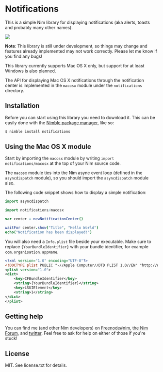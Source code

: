 # Notifications

This is a simple Nim library for displaying notifications
(aka alerts, toasts and probably many other names).

![](http://picheta.me/private/images/notification.png)

**Note**: This library is still under development, so things may change
and features already implemented may not work correctly. Please
let me know if you find any bugs!

This library currently supports Mac OS X only, but support for at least
Windows is also planned.

The API for displaying Mac OS X notifications through the notification
center is implemented in the ``macosx`` module under the ``notifications``
directory.

## Installation

Before you can start using this library you need to download it.
This can be easily done with the
[Nimble package manager](https://github.com/nim-lang/nimble), like so:

```bash
$ nimble install notifications
```

## Using the Mac OS X module

Start by importing the ``macosx`` module by writing
``import notifications/macosx`` at the top of your Nim source code.

The ``macosx`` module ties into the Nim async event loop (defined in the
``asyncdispatch`` module), so you should import the ``asyncdispatch`` module
also.

The following code snippet shows how to display a simple notification:

```nim
import asyncdispatch

import notifications/macosx

var center = newNotificationCenter()

waitFor center.show("Title", "Hello World")
echo("Notification has been displayed!")
```

You will also need a ``Info.plist`` file beside your executable. Make sure
to replace ``{YourBundleIdentifier}`` with your bundle identifier, for example
``com.organisation.appName``.

```xml
<?xml version="1.0" encoding="UTF-8"?>
<!DOCTYPE plist PUBLIC "-//Apple Computer//DTD PLIST 1.0//EN" "http://www.apple.com/DTDs/PropertyList-1.0.dtd">
<plist version="1.0">
<dict>
    <key>CFBundleIdentifier</key>
    <string>{YourBundleIdentifier}</string>
    <key>LSUIElement</key>
    <string>1</string>
</dict>
</plist>
```

## Getting help

You can find me (and other Nim developers) on
[Freenode#nim](https://webchat.freenode.net/?channels=nim),
[the Nim Forum](http://forum.nim-lang.org),
and [twitter](twitter.com/d0m96). Feel free to ask for help on either of those
if you're stuck!

## License

MIT. See license.txt for details.
